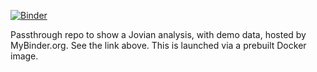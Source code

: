 [![Binder](https://mybinder.org/badge_logo.svg)](https://mybinder.org/v2/gh/DennisSchmitz/Jovian_mybinder_passthrough/HEAD)

Passthrough repo to show a Jovian analysis, with demo data, hosted by MyBinder.org. See the link above. This is launched via a prebuilt Docker image.
